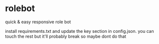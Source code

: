 # rolebot
quick &amp; easy responsive role bot


install requirements.txt and update the key section in config.json.
you can touch the rest but it'll probably break so maybe dont do that
